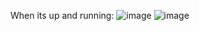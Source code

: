 When its up and running: ![image](https://github.com/Jonathan-321/DOMSite/assets/99717364/53e4649d-49a5-4428-9758-2bb8cdf425bf)
![image](https://github.com/Jonathan-321/DOMSite/assets/99717364/190a240b-e242-40e1-8ffd-d10a37509fc0)

